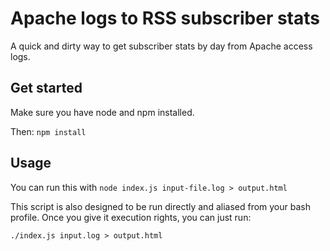 # Apache logs to RSS subscriber stats

A quick and dirty way to get subscriber stats by day from Apache access logs.

## Get started

Make sure you have node and npm installed.

Then: `npm install`

## Usage

You can run this with `node index.js input-file.log > output.html`

This script is also designed to be run directly and aliased from your bash profile. Once you give it execution rights, you can just run:

`./index.js input.log > output.html`
